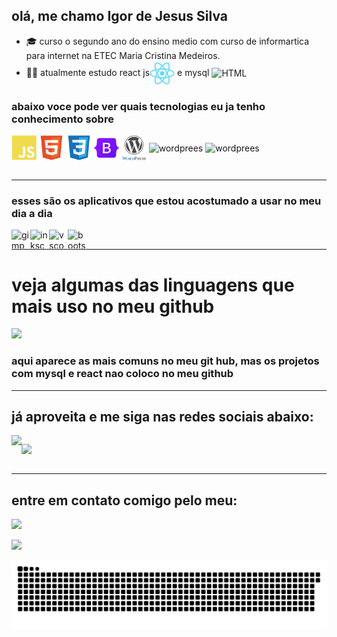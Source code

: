 ## olá, me chamo Igor de Jesus Silva

*  🎓 curso o segundo ano do ensino medio com curso de informartica para internet na ETEC Maria Cristina Medeiros. 
* 👨‍💻 atualmente estudo react js<img align="center" alt="HTML" height="40" width="40" src="https://raw.githubusercontent.com/devicons/devicon/master/icons/react/react-original.svg"> e mysql <img align="center" alt="HTML" height="40" width="40"  src="https://cdn.jsdelivr.net/gh/devicons/devicon/icons/mysql/mysql-plain.svg" />
 
### abaixo voce pode ver quais tecnologias eu ja tenho conhecimento sobre


 <div style="display: inline">
  <img align="center" alt="Js" height="40" width="40" src="https://raw.githubusercontent.com/devicons/devicon/master/icons/javascript/javascript-plain.svg">
  <img align="center" alt="HTML" height="40" width="40" src="https://raw.githubusercontent.com/devicons/devicon/master/icons/html5/html5-original.svg">
  <img align="center" alt="CSS" height="40" width="40" src="https://raw.githubusercontent.com/devicons/devicon/master/icons/css3/css3-original.svg">
  <img align="center" alt="bootstrap" height="40" width="40" src="https://raw.githubusercontent.com/devicons/devicon/master/icons/bootstrap/bootstrap-original.svg">
  <img align="center" alt="wordprees" height="40" width="40" src="https://raw.githubusercontent.com/devicons/devicon/master/icons/wordpress/wordpress-original.svg">   
  <img align="center" alt="wordprees" height="40" width="40" src="https://cdn.jsdelivr.net/gh/devicons/devicon/icons/mysql/mysql-original.svg" /> 
  <img align="center" alt="wordprees" height="40" width="40" src="https://cdn.jsdelivr.net/gh/devicons/devicon/icons/react/react-original-wordmark.svg" /> <br><br>
</div> 
  
___ 
  
### esses são os aplicativos que estou acostumado a usar no meu dia a dia 


 <div style="display: inline">
  <img align="left" alt="gimp" height="30" width="30" src="https://cdn.jsdelivr.net/gh/devicons/devicon/icons/gimp/gimp-original-wordmark.svg">
  <img align="left" alt="inkscape" height="30" width="30" src="https://cdn.jsdelivr.net/gh/devicons/devicon/icons/inkscape/inkscape-original-wordmark.svg" />
  <img align="left" alt="vscode" height="30" width="30" src="https://cdn.jsdelivr.net/gh/devicons/devicon/icons/vscode/vscode-original-wordmark.svg">
  <img align="left" alt="bootstrap" height="30" width="30" src="https://cdn.jsdelivr.net/gh/devicons/devicon/icons/atom/atom-original.svg"> 
</div>
<br>

 ___ 
 
<div style="display:block;">
 <h1>
  veja algumas das linguagens que mais uso no meu github</h1>
 <img src="https://github-readme-stats.vercel.app/api/top-langs/?username=igorrzinho&theme=tokyonight">
 <h3>aqui aparece as mais comuns no meu git hub, mas os projetos com mysql e react nao coloco no meu github</h3>
</div>

 ___ 
 
 ## já aproveita e me siga nas redes sociais abaixo:
 <div style="display: flex">
<a href="https://www.instagram.com/s_igorzinho/" target="_blank"><img src="https://img.shields.io/badge/-Instagram-%23E4405F?style=for-the-badge&logo=instagram&logoColor=white" target="_blank"></a>

<a href="https://www.linkedin.com/in/igor-de-jesus-silva-066552215" target="_blank"><img src="https://img.shields.io/badge/-LinkedIn-%230077B5?style=for-the-badge&logo=linkedin&logoColor=white"></a>
 
 <!-- <a herf="https://www.youtube.com/channel/UCXYjQXKOxM-Bro76TgAaXXg" target="_blank"><img src="https://img.shields.io/badge/YouTube-FF0000?style=for-the-badge&logo=youtube&logoColor=white"></a>-->
 </div>
 
 ___
 ## entre em contato comigo pelo meu:
 <div>
 <a herf="https://t.me/S_igorrzinho" target="_blank"><img src="https://img.shields.io/badge/Telegram-2CA5E0?style=for-the-badge&logo=telegram&logoColor=white"></a>

<a herf="mailto:sigorcontato@gmail.com?subject=subject text" target="_blank"><img src="https://img.shields.io/badge/Gmail-D14836?style=for-the-badge&logo=gmail&logoColor=white"></a>
 </div>
 
 ![Snake animation](https://github.com/igorrzinho/igorrzinho/blob/output/github-contribution-grid-snake.svg)
